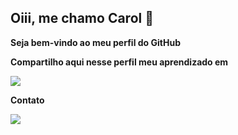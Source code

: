 ## Oiii, me chamo Carol 👋

**Seja bem-vindo ao meu perfil do GitHub**

**Compartilho aqui nesse perfil meu aprendizado em** 

  <a href="https://skillicons.dev">
    <img src="https://skillicons.dev/icons?i=javascript,html,css,react,java,postgres,spring&perline=14" />
  </a>
</p>

**Contato**
<div>
<a href="www.linkedin.com/in/carol-de-vargas-279373351" target="_blank"><img loading="lazy" src="https://img.shields.io/badge/-LinkedIn-%230077B5?style=for-the-badge&logo=linkedin&logoColor=white" target="_blank"></a>   
</div>

